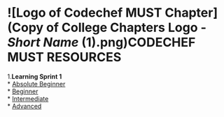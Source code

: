 # ![Logo of Codechef MUST Chapter](Copy of College Chapters Logo - _Short Name_ (1).png)CODECHEF MUST RESOURCES
1.**Learning Sprint 1**  
        * [Absolute Beginner](LearningSprint1/AbsoluteBeginner.md)<br/>
        * [Beginner](LearningSprint1/Beginner.md)<br/>
        * [Intermediate](LearningSprint1/Intermediate.md)<br/>
        * [Advanced](LearningSprint1/Advanced.md)<br/>
